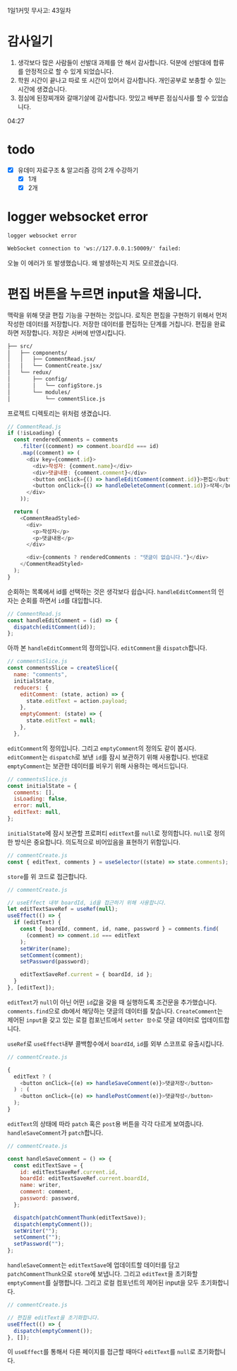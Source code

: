 1일1커밋 무사고: 43일차

# 감사일기

1. 생각보다 많은 사람들이 선발대 과제를 안 해서 감사합니다. 덕분에 선발대에 합류를 안정적으로 할 수 있게 되었습니다.
2. 학원 시간이 끝나고 따로 또 시간이 있어서 감사합니다. 개인공부로 보충할 수 있는 시간에 생겼습니다.
3. 점심에 된장찌개와 갈매기살에 감사합니다. 맛있고 배부른 점심식사를 할 수 있었습니다.

04:27

# todo

- [x] 유데미 자료구조 & 알고리즘 강의 2개 수강하기
  - [x] 1개
  - [x] 2개

# logger websocket error

```txt
logger websocket error
```

```txt
WebSocket connection to 'ws://127.0.0.1:50009/' failed:
```

오늘 이 에러가 또 발생했습니다. 왜 발생하는지 저도 모르겠습니다.

# 편집 버튼을 누르면 input을 채웁니다.

맥락을 위해 댓글 편집 기능을 구현하는 것입니다. 로직은 편집을 구현하기 위해서 먼저 작성한 데이터를 저장합니다. 저장한 데이터를 편집하는 단계를 거칩니다. 편집을 완료하면 저장합니다. 저장은 서버에 반영시킵니다.

```txt
├── src/
│   ├── components/
│   │   ├── CommentRead.jsx/
│   │   └── CommentCreate.jsx/
│   └── redux/
│       ├── config/
│       │   └── configStore.js
│       └── modules/
│           └── commentSlice.js
```

프로젝트 디렉토리는 위처럼 생겼습니다.

```js
// CommentRead.js
if (!isLoading) {
  const renderedComments = comments
    .filter((comment) => comment.boardId === id)
    .map((comment) => (
      <div key={comment.id}>
        <div>작성자: {comment.name}</div>
        <div>댓글내용: {comment.comment}</div>
        <button onClick={() => handleEditComment(comment.id)}>편집</button>
        <button onClick={() => handleDeleteComment(comment.id)}>삭제</button>
      </div>
    ));

  return (
    <CommentReadStyled>
      <div>
        <p>작성자</p>
        <p>댓글내용</p>
      </div>

      <div>{comments ? renderedComments : "댓글이 없습니다."}</div>
    </CommentReadStyled>
  );
}
```

순회하는 목록에서 id를 선택하는 것은 생각보다 쉽습니다. `handleEditComment`의 인자는 순회를 하면서 `id`를 대입합니다.

```js
// CommentRead.js
const handleEditComment = (id) => {
  dispatch(editComment(id));
};
```

아까 본 `handleEditComment`의 정의입니다. `editComment`을 `dispatch`합니다.

```js
// commentsSlice.js
const commentsSlice = createSlice({
  name: "comments",
  initialState,
  reducers: {
    editComment: (state, action) => {
      state.editText = action.payload;
    },
    emptyComment: (state) => {
      state.editText = null;
    },
  },
```

`editComment`의 정의입니다. 그리고 `emptyComment`의 정의도 같이 봅시다. `editComment`는 `dispatch`로 보낸 `id`를 잠시 보관하기 위해 사용합니다. 반대로 `emptyComment`는 보관한 데이터를 비우기 위해 사용하는 메서드입니다.

```js
// commentsSlice.js
const initialState = {
  comments: [],
  isLoading: false,
  error: null,
  editText: null,
};
```

`initialState`에 잠시 보관할 프로퍼티 `editText`를 `null`로 정의합니다. `null`로 정의한 방식은 중요합니다. 의도적으로 비어있음을 표현하기 위함입니다.

```js
// commentCreate.js
const { editText, comments } = useSelector((state) => state.comments);
```

`store`를 위 코드로 접근합니다.

```js
// commentCreate.js

// useEffect 내부 boardId, id을 접근하기 위해 사용합니다.
let editTextSaveRef = useRef(null);
useEffect(() => {
  if (editText) {
    const { boardId, comment, id, name, password } = comments.find(
      (comment) => comment.id === editText
    );
    setWriter(name);
    setComment(comment);
    setPassword(password);

    editTextSaveRef.current = { boardId, id };
  }
}, [editText]);
```

`editText`가 `null`이 아닌 어떤 `id`값을 갖을 때 실행하도록 조건문을 추가했습니다. `comments.find`으로 db에서 해당하는 댓글의 데이터를 찾습니다. `CreateComment`는 제어된 `input`을 갖고 있는 로컬 컴포넌트에서 `setter 함수`로 댓글 데이터로 업데이트합니다.

`useRef`로 `useEffect`내부 콜백함수에서 `boardId`, `id`를 외부 스코프로 유출시킵니다.

```js
// commentCreate.js

{
  editText ? (
    <button onClick={(e) => handleSaveComment(e)}>댓글저장</button>
  ) : (
    <button onClick={(e) => handlePostComment(e)}>댓글작성</button>
  );
}
```

`editText`의 상태에 따라 `patch` 혹은 `post`용 버튼을 각각 다르게 보여줍니다. `handleSaveComment`가 `patch`합니다.

```js
// commentCreate.js

const handleSaveComment = () => {
  const editTextSave = {
    id: editTextSaveRef.current.id,
    boardId: editTextSaveRef.current.boardId,
    name: writer,
    comment: comment,
    password: password,
  };

  dispatch(patchCommentThunk(editTextSave));
  dispatch(emptyComment());
  setWriter("");
  setComment("");
  setPassword("");
};
```

`handleSaveComment`는 `editTextSave`에 업데이트할 데이터를 담고 `patchCommentThunk`으로 `store`에 보냅니다. 그리고 `editText`을 초기화할
`emptyComment`를 실행합니다. 그리고 로컬 컴포넌트의 제어된 input을 모두 초기화합니다.

```js
// commentCreate.js

// 편집용 editText을 초기화합니다.
useEffect(() => {
  dispatch(emptyComment());
}, []);
```

이 `useEffect`를 통해서 다른 페이지를 접근할 때마다 `editText`를 `null`로 초기화합니다.
